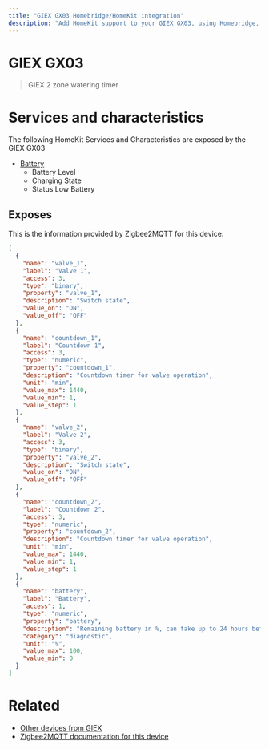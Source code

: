 ```yaml
---
title: "GIEX GX03 Homebridge/HomeKit integration"
description: "Add HomeKit support to your GIEX GX03, using Homebridge, Zigbee2MQTT and homebridge-z2m."
---
```

<!---
This file has been GENERATED using src/docgen/docgen.ts
DO NOT EDIT THIS FILE MANUALLY!
-->
# GIEX GX03
> GIEX 2 zone watering timer


# Services and characteristics
The following HomeKit Services and Characteristics are exposed by
the GIEX GX03

* [Battery](../../battery.md)
  * Battery Level
  * Charging State
  * Status Low Battery



## Exposes

This is the information provided by Zigbee2MQTT for this device:

```json
[
  {
    "name": "valve_1",
    "label": "Valve 1",
    "access": 3,
    "type": "binary",
    "property": "valve_1",
    "description": "Switch state",
    "value_on": "ON",
    "value_off": "OFF"
  },
  {
    "name": "countdown_1",
    "label": "Countdown 1",
    "access": 3,
    "type": "numeric",
    "property": "countdown_1",
    "description": "Countdown timer for valve operation",
    "unit": "min",
    "value_max": 1440,
    "value_min": 1,
    "value_step": 1
  },
  {
    "name": "valve_2",
    "label": "Valve 2",
    "access": 3,
    "type": "binary",
    "property": "valve_2",
    "description": "Switch state",
    "value_on": "ON",
    "value_off": "OFF"
  },
  {
    "name": "countdown_2",
    "label": "Countdown 2",
    "access": 3,
    "type": "numeric",
    "property": "countdown_2",
    "description": "Countdown timer for valve operation",
    "unit": "min",
    "value_max": 1440,
    "value_min": 1,
    "value_step": 1
  },
  {
    "name": "battery",
    "label": "Battery",
    "access": 1,
    "type": "numeric",
    "property": "battery",
    "description": "Remaining battery in %, can take up to 24 hours before reported",
    "category": "diagnostic",
    "unit": "%",
    "value_max": 100,
    "value_min": 0
  }
]
```

# Related
* [Other devices from GIEX](../index.md#giex)
* [Zigbee2MQTT documentation for this device](https://www.zigbee2mqtt.io/devices/GX03.html)
